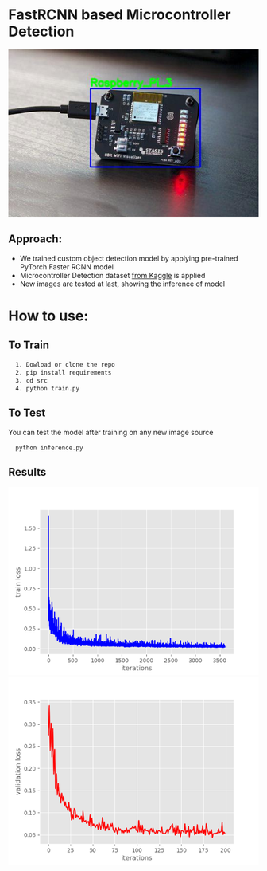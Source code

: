 # FastRCNN based Microcontroller Detection
![](https://github.com/Shahrullo/FastRCNN_based_Microcontroller_Detection/blob/main/test_predictions/4.jpg)

## Approach:
  * We trained custom object detection model by applying pre-trained PyTorch Faster RCNN model
  * Microcontroller Detection dataset [from Kaggle](https://www.kaggle.com/tannergi/microcontroller-detection) is applied 
  * New images are tested at last, showing the inference of model

# How to use:
## To Train
```  
  1. Dowload or clone the repo
  2. pip install requirements
  3. cd src
  4. python train.py
```

## To Test
You can test the model after training on any new image source
```
  python inference.py
```

## Results
![](https://github.com/Shahrullo/FastRCNN_based_Microcontroller_Detection/blob/main/outputs/train_loss_100.png)
![](https://github.com/Shahrullo/FastRCNN_based_Microcontroller_Detection/blob/main/outputs/valid_loss_100.png)


